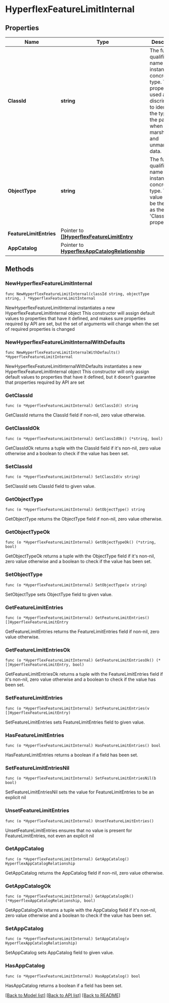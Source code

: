# HyperflexFeatureLimitInternal

## Properties

Name | Type | Description | Notes
------------ | ------------- | ------------- | -------------
**ClassId** | **string** | The fully-qualified name of the instantiated, concrete type. This property is used as a discriminator to identify the type of the payload when marshaling and unmarshaling data. | [default to "hyperflex.FeatureLimitInternal"]
**ObjectType** | **string** | The fully-qualified name of the instantiated, concrete type. The value should be the same as the &#39;ClassId&#39; property. | [default to "hyperflex.FeatureLimitInternal"]
**FeatureLimitEntries** | Pointer to [**[]HyperflexFeatureLimitEntry**](HyperflexFeatureLimitEntry.md) |  | [optional] 
**AppCatalog** | Pointer to [**HyperflexAppCatalogRelationship**](HyperflexAppCatalogRelationship.md) |  | [optional] 

## Methods

### NewHyperflexFeatureLimitInternal

`func NewHyperflexFeatureLimitInternal(classId string, objectType string, ) *HyperflexFeatureLimitInternal`

NewHyperflexFeatureLimitInternal instantiates a new HyperflexFeatureLimitInternal object
This constructor will assign default values to properties that have it defined,
and makes sure properties required by API are set, but the set of arguments
will change when the set of required properties is changed

### NewHyperflexFeatureLimitInternalWithDefaults

`func NewHyperflexFeatureLimitInternalWithDefaults() *HyperflexFeatureLimitInternal`

NewHyperflexFeatureLimitInternalWithDefaults instantiates a new HyperflexFeatureLimitInternal object
This constructor will only assign default values to properties that have it defined,
but it doesn't guarantee that properties required by API are set

### GetClassId

`func (o *HyperflexFeatureLimitInternal) GetClassId() string`

GetClassId returns the ClassId field if non-nil, zero value otherwise.

### GetClassIdOk

`func (o *HyperflexFeatureLimitInternal) GetClassIdOk() (*string, bool)`

GetClassIdOk returns a tuple with the ClassId field if it's non-nil, zero value otherwise
and a boolean to check if the value has been set.

### SetClassId

`func (o *HyperflexFeatureLimitInternal) SetClassId(v string)`

SetClassId sets ClassId field to given value.


### GetObjectType

`func (o *HyperflexFeatureLimitInternal) GetObjectType() string`

GetObjectType returns the ObjectType field if non-nil, zero value otherwise.

### GetObjectTypeOk

`func (o *HyperflexFeatureLimitInternal) GetObjectTypeOk() (*string, bool)`

GetObjectTypeOk returns a tuple with the ObjectType field if it's non-nil, zero value otherwise
and a boolean to check if the value has been set.

### SetObjectType

`func (o *HyperflexFeatureLimitInternal) SetObjectType(v string)`

SetObjectType sets ObjectType field to given value.


### GetFeatureLimitEntries

`func (o *HyperflexFeatureLimitInternal) GetFeatureLimitEntries() []HyperflexFeatureLimitEntry`

GetFeatureLimitEntries returns the FeatureLimitEntries field if non-nil, zero value otherwise.

### GetFeatureLimitEntriesOk

`func (o *HyperflexFeatureLimitInternal) GetFeatureLimitEntriesOk() (*[]HyperflexFeatureLimitEntry, bool)`

GetFeatureLimitEntriesOk returns a tuple with the FeatureLimitEntries field if it's non-nil, zero value otherwise
and a boolean to check if the value has been set.

### SetFeatureLimitEntries

`func (o *HyperflexFeatureLimitInternal) SetFeatureLimitEntries(v []HyperflexFeatureLimitEntry)`

SetFeatureLimitEntries sets FeatureLimitEntries field to given value.

### HasFeatureLimitEntries

`func (o *HyperflexFeatureLimitInternal) HasFeatureLimitEntries() bool`

HasFeatureLimitEntries returns a boolean if a field has been set.

### SetFeatureLimitEntriesNil

`func (o *HyperflexFeatureLimitInternal) SetFeatureLimitEntriesNil(b bool)`

 SetFeatureLimitEntriesNil sets the value for FeatureLimitEntries to be an explicit nil

### UnsetFeatureLimitEntries
`func (o *HyperflexFeatureLimitInternal) UnsetFeatureLimitEntries()`

UnsetFeatureLimitEntries ensures that no value is present for FeatureLimitEntries, not even an explicit nil
### GetAppCatalog

`func (o *HyperflexFeatureLimitInternal) GetAppCatalog() HyperflexAppCatalogRelationship`

GetAppCatalog returns the AppCatalog field if non-nil, zero value otherwise.

### GetAppCatalogOk

`func (o *HyperflexFeatureLimitInternal) GetAppCatalogOk() (*HyperflexAppCatalogRelationship, bool)`

GetAppCatalogOk returns a tuple with the AppCatalog field if it's non-nil, zero value otherwise
and a boolean to check if the value has been set.

### SetAppCatalog

`func (o *HyperflexFeatureLimitInternal) SetAppCatalog(v HyperflexAppCatalogRelationship)`

SetAppCatalog sets AppCatalog field to given value.

### HasAppCatalog

`func (o *HyperflexFeatureLimitInternal) HasAppCatalog() bool`

HasAppCatalog returns a boolean if a field has been set.


[[Back to Model list]](../README.md#documentation-for-models) [[Back to API list]](../README.md#documentation-for-api-endpoints) [[Back to README]](../README.md)


